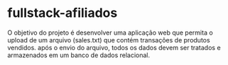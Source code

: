 # fullstack-afiliados
O objetivo do projeto é desenvolver uma aplicação web que permita o upload de um arquivo (sales.txt) que contém transações de produtos vendidos. após o envio do arquivo, todos os dados devem ser tratados e armazenados em um banco de dados relacional.
